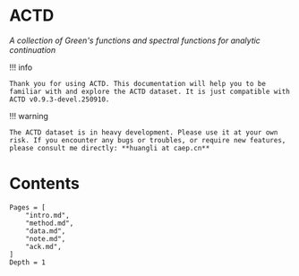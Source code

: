 # ACTD

*A collection of Green's functions and spectral functions for analytic continuation*

!!! info

    Thank you for using ACTD. This documentation will help you to be familiar with and explore the ACTD dataset. It is just compatible with ACTD v0.9.3-devel.250910.

!!! warning

    The ACTD dataset is in heavy development. Please use it at your own risk. If you encounter any bugs or troubles, or require new features, please consult me directly: **huangli at caep.cn**

# Contents

```@contents
Pages = [
    "intro.md",
    "method.md",
    "data.md",
    "note.md",
    "ack.md",
]
Depth = 1
```
